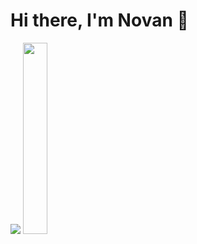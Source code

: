 # Hi there, I'm Novan 👋

<picture>
  <source align="left" width="46%"
    srcset="https://github-readme-stats.vercel.app/api?username=novanv2&show_icons=true&theme=radical"
    media="(prefers-color-scheme: dark)"
  />
  <img src="https://github-readme-stats.vercel.app/api?username=novanv2&show_icons=true" />
</picture>

<picture>
  <source align="right" width="28%" 
    srcset="https://github-readme-stats.vercel.app/api/top-langs/?username=novanv2&theme=radical"
  />
  <img src="https://github.com/novanv2/github-readme-stats"/>
</picture>

